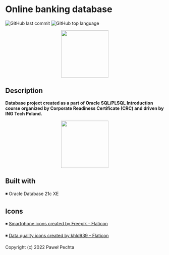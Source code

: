 # Online banking database


<img alt="GitHub last commit" src="https://img.shields.io/github/last-commit/pawelp0499/online-banking-database?style=plastic"> <img alt="GitHub top language" src="https://img.shields.io/github/languages/top/pawelp0499/online-banking-database?style=plastic">

<p align="center"> <img src="https://cdn-icons-png.flaticon.com/512/2097/2097276.png" width="150" height="150" /></p>

## Description

**Database project created as a part of Oracle SQL/PLSQL Introduction course organized by Corporate Readiness Certificate (CRC) and driven by ING Tech Poland.**

<p align="center"> <img src="https://cdn-icons-png.flaticon.com/512/7212/7212914.png" width="150" height="150" /></p>

## Built with

◾ Oracle Database 21c XE

## Icons

◾ <a href="https://www.flaticon.com/free-icons/smartphone" title="smartphone icons">Smartphone icons created by Freepik - Flaticon</a>

◾ <a href="https://www.flaticon.com/free-icons/data-quality" title="data quality icons">Data quality icons created by khld939 - Flaticon</a>


Copyright (c) 2022 Paweł Pechta
